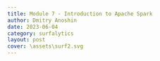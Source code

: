 ```yaml
---
title: Module 7 - Introduction to Apache Spark
author: Dmitry Anoshin 
date: 2023-06-04
category: surfalytics
layout: post
cover: \assets\surf2.svg
---
```

